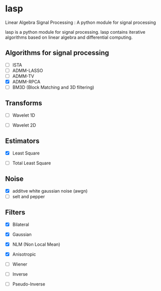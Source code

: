 # lasp
Linear Algebra Signal Processing : A python module for signal processing


lasp is a python module for signal processing.
lasp contains iterative algorithms based on linear algebra and
differential computing.

## Algorithms for signal processing

- [ ] ISTA
- [ ] ADMM-LASSO
- [ ] ADMM-TV
- [x] ADMM-RPCA
- [ ] BM3D (Block Matching and 3D filtering)

## Transforms

- [ ] Wavelet 1D
- [ ] Wavelet 2D


## Estimators

- [x] Least Square
- [ ] Total Least Square


## Noise

- [x] additve white gaussian noise (awgn)
- [ ] selt and pepper

## Filters

- [x] Bilateral
- [x] Gaussian
- [x] NLM (Non Local Mean)
- [x] Anisotropic
- [ ] Wiener
- [ ] Inverse
- [ ] Pseudo-Inverse


